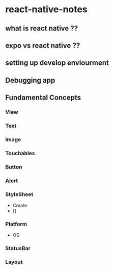 # react-native-notes

## what is react native ??

## expo vs react native ??

## setting up develop enviourment

## Debugging app

## Fundamental Concepts
### View
### Text 
### Image
### Touchables
### Button
### Alert 
### StyleSheet
  - Create
  - []
### Platform
  - OS
### StatusBar
### Layout

